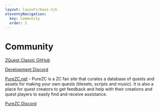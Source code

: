 ```yaml
---
layout: layouts/base.njk
eleventyNavigation:
  key: Community
  order: 3
---
```

# Community

[ZQuest Classic GitHub](https://github.com/ZQuestClassic/ZQuestClassic)

[Development Discord](https://discord.gg/uStAnHJhPM)

[PureZC.net](https://www.purezc.net/) - PureZC is a ZC fan site that curates a database of quests and assets for making your own quests (tilesets, scripts and music). It is also a place for quest creators to get feedback and help with their creations and quest players to easily find and receive assistance.

[PureZC Discord](https://discord.gg/e7Vg5C8)
